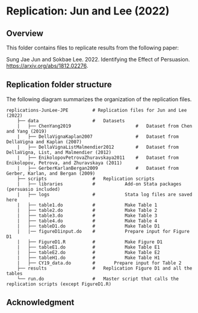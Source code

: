 # Replication: Jun and Lee (2022)

## Overview

This folder contains files to replicate results from the following paper:

Sung Jae Jun and Sokbae Lee. 2022. Identifying the Effect of Persuasion. https://arxiv.org/abs/1812.02276.

## Replication folder structure 

The following diagram summarizes the organization of the replication files.

```
replications-JunLee-JPE         # Replication files for Jun and Lee (2022)
    ├── data                    # 	Datasets
    |   ├── ChenYang2019                        #	Dataset from Chen and Yang (2019)
    |   ├── DellaVignaKaplan2007                #	Dataset from DellaVigna and Kaplan (2007)
    |   ├── DellaVignaListMalmendier2012        #	Dataset from DellaVigna, List, and Malmendier (2012)
    |   ├── EnikolopovPetrovaZhuravskaya2011	#	Dataset from Enikolopov, Petrova, and Zhuravskaya (2011)
    |   ├── GerberKarlanBergan2009              #	Dataset from Gerber, Karlan, and Bergan (2009)
    ├── scripts                 # 	Replication scripts
    |   ├── libraries           #       	Add-on Stata packages (persuasio included)
    |   ├── logs                #       	Stata log files are saved here
    |   ├── table1.do           #       	Make Table 1
    |   ├── table2.do           #       	Make Table 2
    |   ├── table3.do           #       	Make Table 3
    |   ├── table4.do           #       	Make Table 4
    |   ├── tableD1.do          #       	Make Table D1
    |   |── figureD1input.do    #       	Prepare input for Figure D1
    |   ├── FigureD1.R          #       	Make Figure D1
    |   ├── tableE1.do          #       	Make Table E1
    |   ├── tableE2.do          #       	Make Table E2
    |   ├── tableH1.do          #       	Make Table H1
    |   ├── CY19_data.do        #		Prepare input for Table 2
    ├── results                 #	Replication Figure D1 and all the tables
    └── run.do                  #	Master script that calls the replication scripts (except FigureD1.R)
```



## Acknowledgment




